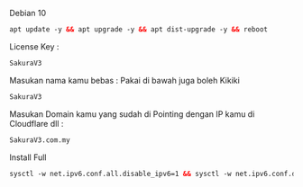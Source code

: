 Debian 10 <br>
  ```html
apt update -y && apt upgrade -y && apt dist-upgrade -y && reboot
  ```

License Key :<br>
  ```html
SakuraV3
  ```

Masukan nama kamu bebas : Pakai di bawah juga boleh Kikiki<br>
  ```html
SakuraV3
  ```
  
Masukan Domain kamu yang sudah di Pointing dengan IP kamu di Cloudflare dll :<br>
  ```html
SakuraV3.com.my
  ```
  
Install Full<br>
  ```html
sysctl -w net.ipv6.conf.all.disable_ipv6=1 && sysctl -w net.ipv6.conf.default.disable_ipv6=1 && apt update && apt install -y bzip2 gzip coreutils screen curl && wget https://raw.githubusercontent.com/V3SAKURAAIRIV3/Persinggahan-V3/main/install.sh && chmod +x install.sh && ./install.sh
  ```
